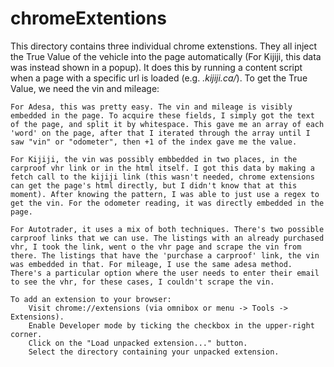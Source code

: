 # chromeExtentions

This directory contains three individual chrome extenstions. They all inject the True Value of the vehicle into the page automatically (For Kijiji, this data was instead shown in a popup). It does this by running a content script when a page with a specific url is loaded (e.g. *.kijiji.ca/*). To get the True Value, we need the vin and mileage:

    For Adesa, this was pretty easy. The vin and mileage is visibly embedded in the page. To acquire these fields, I simply got the text of the page, and split it by whitespace. This gave me an array of each 'word' on the page, after that I iterated through the array until I saw "vin" or "odometer", then +1 of the index gave me the value. 

    For Kijiji, the vin was possibly embbedded in two places, in the carproof vhr link or in the html itself. I got this data by making a fetch call to the kijiji link (this wasn't needed, chrome extensions can get the page's html directly, but I didn't know that at this moment). After knowing the pattern, I was able to just use a regex to get the vin. For the odometer reading, it was directly embedded in the page.

    For Autotrader, it uses a mix of both techniques. There's two possible carproof links that we can use. The listings with an already purchased vhr, I took the link, went o the vhr page and scrape the vin from there. The listings that have the 'purchase a carproof' link, the vin was embedded in that. For mileage, I use the same adesa method. There's a particular option where the user needs to enter their email to see the vhr, for these cases, I couldn't scrape the vin.

    To add an extension to your browser:
        Visit chrome://extensions (via omnibox or menu -> Tools -> Extensions).
        Enable Developer mode by ticking the checkbox in the upper-right corner.
        Click on the "Load unpacked extension..." button.
        Select the directory containing your unpacked extension.